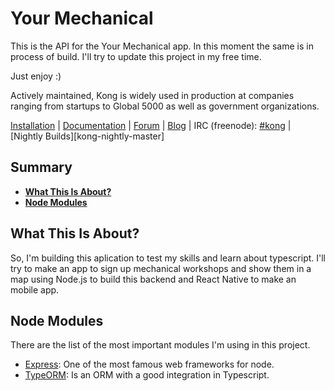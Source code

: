 # Your Mechanical

This is the API for the Your Mechanical app. In this moment the same is in process
of build. I'll try to update this project in my free time.

Just enjoy :)

Actively maintained, Kong is widely used in production at companies ranging
from startups to Global 5000 as well as government organizations.

[Installation](https://konghq.com/install) |
[Documentation](https://docs.konghq.com) |
[Forum](https://discuss.konghq.com) |
[Blog](https://konghq.com/blog) |
IRC (freenode): [#kong](https://webchat.freenode.net/?channels=kong) |
[Nightly Builds][kong-nightly-master]

## Summary

- [**What This Is About?**](#what-this-is-about)
- [**Node Modules**](#node-modules)

## What This Is About?

So, I'm building this aplication to test my skills and learn about typescript.
I'll try to make an app to sign up mechanical workshops and show them in a map
using Node.js to build this backend and React Native to make an mobile app.

## Node Modules

There are the list of the most important modules I'm using in this project.

- [Express](https://github.com/expressjs/express): One of the most famous web frameworks for node.
- [TypeORM](https://github.com/typeorm/typeorm): Is an ORM with a good integration in Typescript.